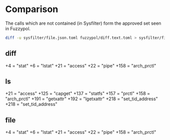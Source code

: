 # Comparison
The calls which are not contained (in Sysfilter) form the approved set seen in Fuzzypol.

```bash
diff -u sysfilter/file.json.toml fuzzypol/diff.text.toml > sysfilter/file.diff
```

## diff
+4 = "stat"
+6 = "lstat"
+21 = "access"
+22 = "pipe"
+158 = "arch_prctl"

## ls
+21 = "access"
+125 = "capget"
+137 = "statfs"
+157 = "prctl"
+158 = "arch_prctl"
+191 = "getxattr"
+192 = "lgetxattr"
+218 = "set_tid_address"
+218 = "set_tid_address"

## file
+4 = "stat"
+6 = "lstat"
+21 = "access"
+22 = "pipe"
+158 = "arch_prctl"
